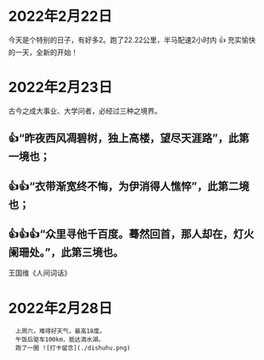 # 2022年2月22日
  今天是个特别的日子，有好多2。跑了22.22公里，半马配速2小时内 :+1:
  充实愉快的一天，全新的开始！

# 2022年2月23日
 古今之成大事业、大学问者，必经过三种之境界。
##   :+1:“昨夜西风凋碧树，独上高楼，望尽天涯路”，此第一境也；
##   :+1::+1:“衣带渐宽终不悔，为伊消得人憔悴”，此第二境也；
##   :+1::+1::+1:“众里寻他千百度。蓦然回首，那人却在，灯火阑珊处。”，此第三境也。
王国维《人间词话》

# 2022年2月28日
```
  上周六，难得好天气，最高18度。
  午饭后驱车100km，抵达滴水湖。
  跑了一圈 ![打卡留念](./dishuhu.png)
```
